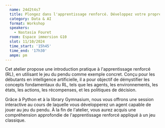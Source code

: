 ```yaml
---
  name: 24d2t4s7
  title: Plongez dans l'apprentissage renforcé. Développez votre propre joueur de pendu
  category: Data & AI
  format: Workshop
  speakers: 
    - Nastasia Fouret
  room: Espace immersion G10
  slot: 11/10/2024
  time_start: '15h45'
  time_end: '17h30'
  ampm: pm
---
```

Cet atelier propose une introduction pratique à l'apprentissage renforcé (RL), en utilisant le jeu du pendu comme exemple concret. Conçu pour les débutants en intelligence artificielle, il a pour objectif de démystifier les concepts fondamentaux du RL, tels que les agents, les environnements, les états, les actions, les récompenses, et les politiques de décision.

Grâce à Python et à la library Gymnasium, nous vous offrons une session interactive au cours de laquelle vous développerez un agent capable de jouer au jeu du pendu. À la fin de l'atelier, vous aurez acquis une compréhension approfondie de l'apprentissage renforcé appliqué à un jeu classique.
